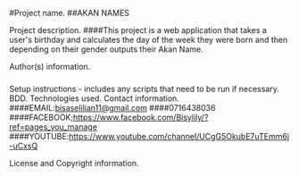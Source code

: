 #Project name.
##AKAN NAMES

Project description.
####This project is a web application that takes a user's birthday and calculates the day of the week they were born and then depending on their gender outputs their Akan Name.

Author(s) information.
###
Setup instructions - includes any scripts that need to be run if necessary.
BDD.
Technologies used.
Contact information.
####EMAIL:bisaselilian11@gmail.com
####0716438036
####FACEBOOK;https://www.facebook.com/Bisylily/?ref=pages_you_manage
####YOUTUBE:https://www.youtube.com/channel/UCgG5OkubE7uTEmm6j-uCxsQ

License and Copyright information.
